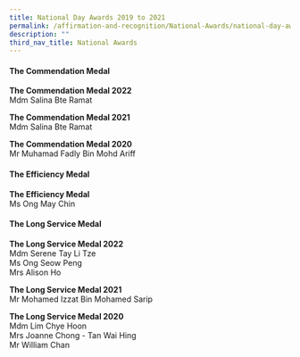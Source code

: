 ```yaml
---
title: National Day Awards 2019 to 2021
permalink: /affirmation-and-recognition/National-Awards/national-day-awards-2019-to-2021/
description: ""
third_nav_title: National Awards
---
```

#### The Commendation Medal

<b>The Commendation Medal 2022</b><br>
Mdm Salina Bte Ramat

<b>The Commendation Medal 2021</b><br>
Mdm Salina Bte Ramat

<b>The Commendation Medal 2020</b><br>
Mr Muhamad Fadly Bin Mohd Ariff

#### The Efficiency Medal 
<b>The Efficiency Medal</b><br>
Ms Ong May Chin

#### The Long Service Medal
<b>The Long Service Medal 2022</b><br>
Mdm Serene Tay Li Tze<br>
Ms Ong Seow Peng<br>
Mrs Alison Ho

<b>The Long Service Medal 2021</b><br>
Mr Mohamed Izzat Bin Mohamed Sarip

<b>The Long Service Medal 2020</b><br>
Mdm Lim Chye Hoon<br>
Mrs Joanne Chong - Tan Wai Hing <br>
Mr William Chan